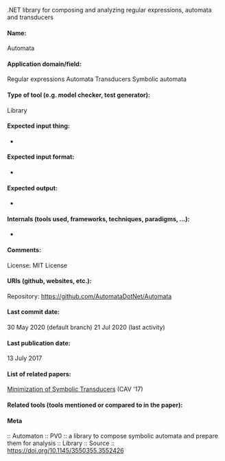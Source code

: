 .NET library for composing and analyzing regular expressions, automata and transducers

#### Name:
Automata

#### Application domain/field:
Regular expressions
Automata
Transducers
Symbolic automata

#### Type of tool (e.g. model checker, test generator):
Library

#### Expected input thing:
-

#### Expected input format:
-

#### Expected output:
-

#### Internals (tools used, frameworks, techniques, paradigms, ...):
-

#### Comments:
License: MIT License

#### URIs (github, websites, etc.):
Repository: https://github.com/AutomataDotNet/Automata

#### Last commit date:
30 May 2020 (default branch)
21 Jul 2020 (last activity)

#### Last publication date:
13 July 2017

#### List of related papers:
[Minimization of Symbolic Transducers](https://doi.org/10.1007/978-3-319-63390-9_10) (CAV '17)

#### Related tools (tools mentioned or compared to in the paper):

#### Meta
:: Automaton
:: PV0 :: a library to compose symbolic automata and prepare them for analysis
:: Library
:: Source :: https://doi.org/10.1145/3550355.3552426
